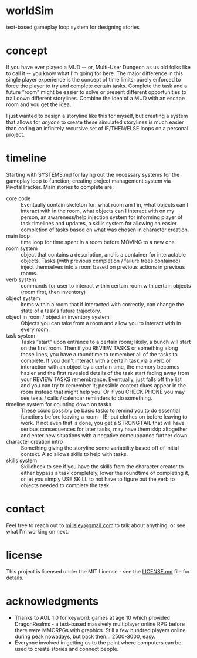 # worldSim
text-based gameplay loop system for designing stories

# concept
If you have ever played a MUD -- or, Multi-User Dungeon as us old folks like to call it -- you know what I'm going for here. The major difference in this single player experience is the concept of time limits; purely enforced to force the player to try and complete certain tasks. Complete the task and a future "room" might be easier to solve or present different opportunities to trail down different storylines. Combine the idea of a MUD with an escape room and you get the idea.

I just wanted to design a storyline like this for myself, but creating a system that allows for *anyone* to create these simulated storylines is much easier than coding an infinitely recursive set of IF/THEN/ELSE loops on a personal project.



# timeline
Starting with SYSTEMS.md for laying out the necessary systems for the gameplay loop to function; creating project management system via PivotalTracker. Main stories to complete are:

<dl>
  <dt>core code</dt>
  <dd>
    Eventually contain skeleton for: what room am I in, what objects can I interact with in the room, what objects can I interact with on my person, an awareness/help injection system for informing player of task timelines and updates, a skills system for allowing an easier completion of tasks based on what was chosen in character creation.
  </dd>

  <dt>main loop</dt>
  <dd>
    time loop for time spent in a room before MOVING to a new one.
  </dd>
  
  <dt>room system</dt>
  <dd>
    object that contains a description, and is a container for interactable objects. Tasks (with previous completion / failure trees contained) inject themselves into a room based on previous actions in previous rooms.
  </dd>

  <dt>verb system</dt>
  <dd>
    commands for user to interact within certain room with certain objects (room first, then inventory)
  </dd>
  
  <dt>object system</dt>
  <dd>
    items within a room that if interacted with correctly, can change the state of a task's future trajectory.
  </dd>

  <dt>object in room / object in inventory system</dt>
  <dd>
    Objects you can take from a room and allow you to interact with in every room.
  </dd>
  
  <dt>task system</dt>
  <dd>
    Tasks "start" upon entrance to a certain room; likely, a bunch will start on the first room. Then if you REVIEW TASKS or something along those lines, you have a roundtime to remember all of the tasks to complete. If you don't interact with a certain task via a verb or interaction with an object by a certain time, the memory becomes hazier and the first revealed details of the task start fading away from your REVIEW TASKS remembrance. Eventually, just falls off the list and you can try to remember it; possible context clues appear in the room instead that might help you. Or if you CHECK PHONE you may see texts / calls / calendar reminders to do something.
  </dd>

  <dt>timeline system for counting down on tasks</dt>
  <dd>
    These could possibly be basic tasks to remind you to do essential functions before leaving a room - IE; put clothes on before leaving to work. If not even that is done, you get a STRONG FAIL that will have serious consequences for later tasks, may have them skip altogether and enter new situations with a negative comeuppance further down.
  </dd>
  
  <dt>character creation intro</dt>
  <dd>
    Something giving the storyline some variability based off of initial context. Also allows skills to help with tasks.
  </dd>

  <dt>skills system</dt>
  <dd>
    Skillcheck to see if you have the skills from the character creator to either bypass a task completely, lower the roundtime of completing it, or let you simply USE SKILL to not have to figure out the verb to objects needed to complete the task.
  </dd>
</dl>

# contact
Feel free to reach out to millsley@gmail.com to talk about anything, or see what I'm working on next.

# license
This project is licensed under the MIT License - see the [LICENSE.md](LICENSE.md) file for details.

# acknowledgments
* Thanks to AOL 1.0 for keyword: games at age 10 which provided DragonRealms - a text-based massively multiplayer online RPG before there were MMORPGs with graphics. Still a few hundred players online during peak nowadays, but back then... 2500-3000, easy.
* Everyone involved in getting us to the point where computers can be used to create stories and connect people.
